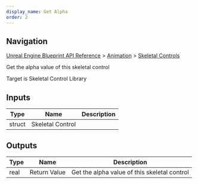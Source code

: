 ```yaml
---
display_name: Get Alpha
order: 2
---
```

## Navigation

[Unreal Engine Blueprint API Reference](https://dev.epicgames.com/documentation/en-us/unreal-engine/BlueprintAPI) > [Animation](https://dev.epicgames.com/documentation/en-us/unreal-engine/BlueprintAPI/Animation) > [Skeletal Controls](https://dev.epicgames.com/documentation/en-us/unreal-engine/BlueprintAPI/Animation/SkeletalControls)

Get the alpha value of this skeletal control

Target is Skeletal Control Library

## Inputs

| Type | Name | Description |
| --- | --- | --- |
| struct | Skeletal Control |  |

## Outputs

| Type | Name | Description |
| --- | --- | --- |
| real | Return Value | Get the alpha value of this skeletal control |

